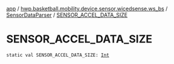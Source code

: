 [app](../../index.md) / [hwp.basketball.mobility.device.sensor.wicedsense.ws_bs](../index.md) / [SensorDataParser](index.md) / [SENSOR_ACCEL_DATA_SIZE](.)

# SENSOR_ACCEL_DATA_SIZE

`static val SENSOR_ACCEL_DATA_SIZE: `[`Int`](https://kotlinlang.org/api/latest/jvm/stdlib/kotlin/-int/index.html)